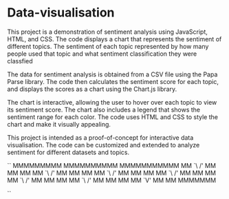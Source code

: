 # Data-visualisation

This project is a demonstration of sentiment analysis using JavaScript, HTML, and CSS. The code displays a chart that represents the sentiment of different topics. The sentiment of each topic represented by how many people used that topic and what sentiment classification they were classfied

The data for sentiment analysis is obtained from a CSV file using the Papa Parse library. The code then calculates the sentiment score for each topic, and displays the scores as a chart using the Chart.js library.

The chart is interactive, allowing the user to hover over each topic to view its sentiment score. The chart also includes a legend that shows the sentiment range for each color. The code uses HTML and CSS to style the chart and make it visually appealing.

This project is intended as a proof-of-concept for interactive data visualisation. The code can be customized and extended to analyze sentiment for different datasets and topics.


``
MMMMMMMMM             MMMMMMMMMM            MMMMMMMMMMM
MM      \`\           /'      MM          MM          MM
MM       \`\         /'       MM         MM            MM
MM        \`\       /'        MM        MM              MM
MM         \`\     /'         MM         MM             MM
MM          \`\   /'          MM          MM           MM
MM           \`\ /'           MM           MM         MM
MM            \`V'            MM            MM MMMMMMM


``